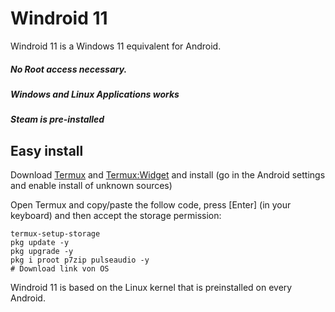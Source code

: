 # Windroid 11

Windroid 11 is a Windows 11 equivalent for Android.


##### No Root access necessary.
##### Windows and Linux Applications works
##### Steam is pre-installed


## Easy install

Download [Termux](https://github.com/termux/termux-app/releases/download/v0.118.0/termux-app_v0.118.0%2Bgithub-debug_arm64-v8a.apk) and [Termux:Widget](https://github.com/termux/termux-widget/releases/download/v0.13.0/termux-widget_v0.13.0%2Bgithub-debug.apk) and install (go in the Android settings and enable install of unknown sources)

Open Termux and copy/paste the follow code, press [Enter] (in your keyboard) and then accept the storage permission:
```
termux-setup-storage
pkg update -y
pkg upgrade -y
pkg i proot p7zip pulseaudio -y
# Download link von OS

```



Windroid 11 is based on the Linux kernel that is preinstalled on every Android.
